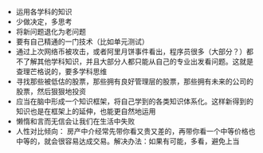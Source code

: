 * 运用各学科的知识
* 少做决定，多思考
* 将新问题退化为老问题
* 要有自己精通的一门技术（比如单元测试）
* 通过上次网络币被攻击，或者阿里月饼事件看出，程序员很多（大部分？）都不了解其他学科知识，并且大部分人都只能从自己的专业出发看问题。这就是查理芒格说的，要多学科思维
* 寻找那些被低估的股票，那些拥有良好管理层的股票，那些拥有未来的公司的股票，然后狠狠地投资
* 应当在脑中形成一个知识框架，将自己学到的各类知识体系化。这样新得到的知识也是在框架上的延伸，也能更自然地运用
* 懒惰和言而无信会让我们在生活中失败
* 人性对比倾向： 房产中介经常先带你看又贵又差的，再带你看一个中等价格也中等的，就会很容易达成交易。解决办法：如果有可能，多看，避免上当



